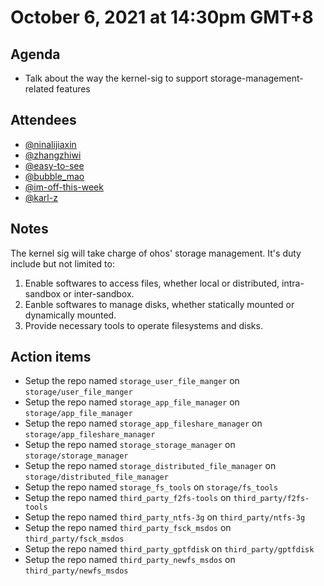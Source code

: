 # October 6, 2021 at 14:30pm GMT+8

## Agenda
- Talk about the way 
the kernel-sig to support storage-management-related features

## Attendees
- [@ninalijiaxin](https://gitee.com/ninalijiaxin)
- [@zhangzhiwi](https://gitee.com/zhangzhiwi)
- [@easy-to-see](https://gitee.com/easy-to-see)
- [@bubble_mao](https://gitee.com/bubble_mao)
- [@im-off-this-week](https://gitee.com/im-off-this-week)
- [@karl-z](https://gitee.com/karl-z)

## Notes
The kernel sig will take charge of ohos' storage management. It's duty include but not limited to:

1. Enable softwares to access files, whether local or distributed, intra-sandbox or inter-sandbox.
1. Eanble softwares to manage disks, whether statically mounted or dynamically mounted.
1. Provide necessary tools to operate filesystems and disks.

## Action items
- Setup the repo named `storage_user_file_manger` on `storage/user_file_manger`
- Setup the repo named `storage_app_file_manager` on `storage/app_file_manager`
- Setup the repo named `storage_app_fileshare_manager` on `storage/app_fileshare_manager`
- Setup the repo named `storage_storage_manager` on `storage/storage_manager`
- Setup the repo named `storage_distributed_file_manager` on `storage/distributed_file_manager`
- Setup the repo named `storage_fs_tools` on `storage/fs_tools`
- Setup the repo named `third_party_f2fs-tools` on `third_party/f2fs-tools`
- Setup the repo named `third_party_ntfs-3g` on `third_party/ntfs-3g`
- Setup the repo named `third_party_fsck_msdos` on `third_party/fsck_msdos`
- Setup the repo named `third_party_gptfdisk` on `third_party/gptfdisk`
- Setup the repo named `third_party_newfs_msdos` on `third_party/newfs_msdos`